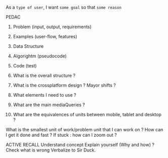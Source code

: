 
As a `type of user`, I want `some goal` so that `some reason`

PEDAC
1. Problem
    (input, output, requirements)

2. Examples (user-flow, features)

3. Data Structure

4. Algorightm (pseudocode)

5. Code (test)

1. What is the overall structure ?
2. What is the crossplatform design ? Mayor shifts ?
3. What elements I need to use ?
4. What are the main mediaQueries ?
5. What are the equivalences of units between mobile, tablet and desktop ?

What is the smallest unit of work/problem unit that I can work on ?
How can I get it done and fast ?
If stuck : how can I zoom out ?

ACTIVE RECALL
    Understand concept
    Explain yourself (Why and how) ?
    Check what is wrong
    Verbalize to Sir Duck.